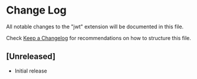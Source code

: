 # Change Log

All notable changes to the "jwt" extension will be documented in this file.

Check [Keep a Changelog](http://keepachangelog.com/) for recommendations on how to structure this file.

## [Unreleased]

- Initial release